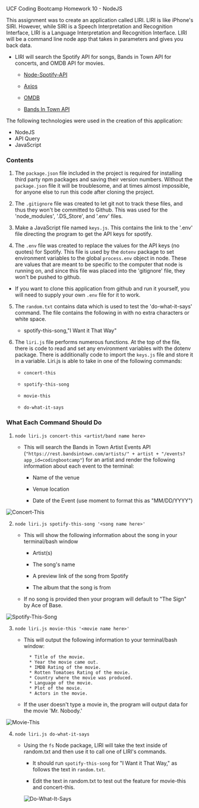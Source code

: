 UCF Coding Bootcamp Homework 10 - NodeJS

This assignment was to create an application called LIRI. LIRI is like iPhone's SIRI. However, while SIRI is a Speech Interpretation and Recognition Interface, LIRI is a Language Interpretation and Recognition Interface. LIRI will be a command line node app that takes in parameters and gives you back data.


* LIRI will search the Spotify API for songs, Bands in Town API for concerts, and OMDB API for movies.

   * [Node-Spotify-API](https://www.npmjs.com/package/node-spotify-api)

   * [Axios](https://www.npmjs.com/package/axios)
   
   * [OMDB](http://www.omdbapi.com)
   
   * [Bands In Town API](http://www.artists.bandsintown.com/bandsintown-api)
   

The following technologies were used in the creation of this application:
* NodeJS
* API Query
* JavaScript


### Contents

1. The `package.json` file included in the project is required for installing third party npm packages and saving their version numbers. Without the `package.json` file it will be troublesome, and at times almost impossible, for anyone else to run this code after cloning the project.

2. The `.gitignore` file was created to let git not to track these files, and thus they won't be committed to Github.  This was used for the 'node_modules', '.DS_Store', and '.env' files.

3. Make a JavaScript file named `keys.js`.  This contains the link to the '.env' file directing the program to get the API keys for spotify.

4. The `.env` file was created to replace the values for the API keys (no quotes) for Spotify.  This file is used by the `dotenv` package to set environment variables to the global `process.env` object in node. These are values that are meant to be specific to the computer that node is running on, and since this file was placed into the 'gitignore' file, they won't be pushed to github.

* If you want to clone this application from github and run it yourself, you will need to supply your own `.env` file for it to work.

5. The `random.txt` contains data which is used to test the 'do-what-it-says' command.  The file contains the following in with no extra characters or white space.

     * spotify-this-song,"I Want it That Way"
     

6. The `liri.js` file performs numerous functions.  At the top of the file, there is code to read and set any environment variables with the dotenv package.  There is additionally code to import the `keys.js` file and store it in a variable.  Liri.js is able to take in one of the following commands:

   * `concert-this`

   * `spotify-this-song`

   * `movie-this`

   * `do-what-it-says`

### What Each Command Should Do

1. `node liri.js concert-this <artist/band name here>`

   * This will search the Bands in Town Artist Events API (`"https://rest.bandsintown.com/artists/" + artist + "/events?app_id=codingbootcamp"`) for an artist and render the following information about each event to the terminal:

     * Name of the venue

     * Venue location

     * Date of the Event (use moment to format this as "MM/DD/YYYY")
     
![Concert-This](https://user-images.githubusercontent.com/45186642/55025938-49ba7f00-4fd8-11e9-88c9-bf257e0e91cf.gif)

2. `node liri.js spotify-this-song '<song name here>'`

   * This will show the following information about the song in your terminal/bash window

     * Artist(s)

     * The song's name

     * A preview link of the song from Spotify

     * The album that the song is from

   * If no song is provided then your program will default to "The Sign" by Ace of Base.

![Spotify-This-Song](https://user-images.githubusercontent.com/45186642/55026197-e67d1c80-4fd8-11e9-935e-3ac65ac132a6.gif)

3. `node liri.js movie-this '<movie name here>'`

   * This will output the following information to your terminal/bash window:

     ```
       * Title of the movie.
       * Year the movie came out.
       * IMDB Rating of the movie.
       * Rotten Tomatoes Rating of the movie.
       * Country where the movie was produced.
       * Language of the movie.
       * Plot of the movie.
       * Actors in the movie.
     ```

   * If the user doesn't type a movie in, the program will output data for the movie 'Mr. Nobody.'

![Movie-This](https://user-images.githubusercontent.com/45186642/55026246-014f9100-4fd9-11e9-98d4-7f8294ab64be.gif)

4. `node liri.js do-what-it-says`

   * Using the `fs` Node package, LIRI will take the text inside of random.txt and then use it to call one of LIRI's commands.

     * It should run `spotify-this-song` for "I Want it That Way," as follows the text in `random.txt`.

     * Edit the text in random.txt to test out the feature for movie-this and concert-this.
     
     ![Do-What-It-Says](https://user-images.githubusercontent.com/45186642/55026330-2b08b800-4fd9-11e9-86e5-4322944f8b5a.gif)
